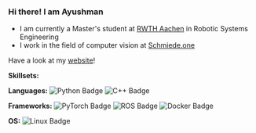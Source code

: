 ### Hi there! I am Ayushman
* I am currently a Master's student at [RWTH Aachen](https://www.rwth-aachen.de/go/id/a/?lidx=1) in Robotic Systems Engineering
* I work in the field of computer vision at [Schmiede.one](https://schmiede.one/)  
 

Have a look at my [website](https://www.ayushmanchoudhuri.com/)!

**Skillsets:**

**Languages:** ![Python Badge](https://img.shields.io/badge/Python-3776AB?style=flat-square&logo=python&logoColor=white) ![C++ Badge](https://img.shields.io/badge/C++-00599C?style=flat-square&logo=c%2B%2B&logoColor=white)

**Frameworks:** ![PyTorch Badge](https://img.shields.io/badge/PyTorch-EE4C2C?style=flat-square&logo=pytorch&logoColor=white) ![ROS Badge](https://img.shields.io/badge/ROS-22314E?style=flat-square&logo=ros&logoColor=white) ![Docker Badge](https://img.shields.io/badge/Docker-2496ED?style=flat-square&logo=docker&logoColor=white)

**OS:** ![Linux Badge](https://img.shields.io/badge/Linux-FCC624?style=flat-square&logo=linux&logoColor=black)




